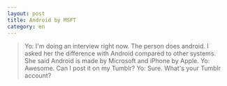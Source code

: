 ```yaml
---
layout: post
title: Android by MSFT
category: en
---
```


> Yo: I'm doing an interview right now. The person does android. I asked her the difference with Android compared to other systems. She said Android is made by Microsoft and iPhone by Apple.
> Yo: Awesome. Can I post it on my Tumblr?
> Yo: Sure. What's your Tumblr account?